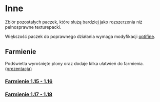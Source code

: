 # Inne

Zbiór pozostałych paczek, które służą bardziej jako rozszerzenia niż pełnosprawne texturepacki.

Większość paczek do poprawnego działania wymaga modyfikacji [optifine](https://optifine.net/downloads).

## Farmienie 
Podświetla wyrośnięte plony oraz dodaje kilka ułatwień do farmienia. [(prezentacja)](https://youtu.be/63q47M26JBA)
### [Farmienie 1.15 - 1.16](https://github.com/Kersan/Kersan-Texturepack/raw/main/Inne/%C2%A7aFarmienie%20%C2%A7f1.15-1.16.zip)
### [Farmienie 1.17 - 1.18](https://github.com/Kersan/Kersan-Texturepack/raw/main/Inne/%C2%A7aFarmienie%20%C2%A7f1.17-1.18.zip)
